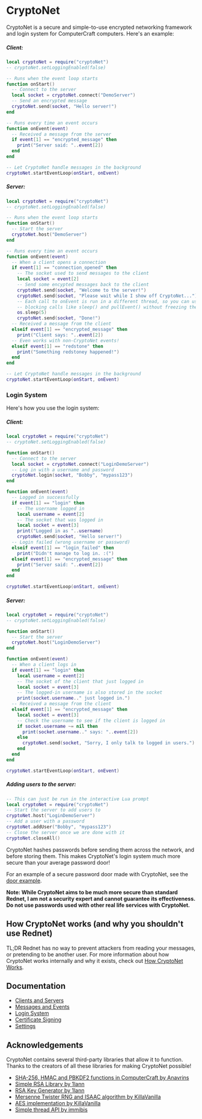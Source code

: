 # CryptoNet

CryptoNet is a secure and simple-to-use encrypted networking framework
and login system for ComputerCraft computers. Here's an example:

##### Client:
```lua
local cryptoNet = require("cryptoNet")
-- cryptoNet.setLoggingEnabled(false)

-- Runs when the event loop starts
function onStart()
  -- Connect to the server
  local socket = cryptoNet.connect("DemoServer")
  -- Send an encrypted message
  cryptoNet.send(socket, "Hello server!")
end

-- Runs every time an event occurs
function onEvent(event)
  -- Received a message from the server
  if event[1] == "encrypted_message" then
    print("Server said: "..event[2])
  end
end

-- Let CryptoNet handle messages in the background
cryptoNet.startEventLoop(onStart, onEvent)
```

##### Server:
```lua
local cryptoNet = require("cryptoNet")
-- cryptoNet.setLoggingEnabled(false)

-- Runs when the event loop starts
function onStart()
  -- Start the server
  cryptoNet.host("DemoServer")
end

-- Runs every time an event occurs
function onEvent(event)
  -- When a client opens a connection
  if event[1] == "connection_opened" then
    -- The socket used to send messages to the client
    local socket = event[2]
    -- Send some encypted messages back to the client
    cryptoNet.send(socket, "Welcome to the server!")
    cryptoNet.send(socket, "Please wait while I show off CryptoNet...")
    -- Each call to onEvent is run in a different thread, so you can use
    -- blocking calls like sleep() and pullEvent() without freezing the whole server
    os.sleep(5)
    cryptoNet.send(socket, "Done!")
  -- Received a message from the client
  elseif event[1] == "encrypted_message" then
    print("Client says: "..event[2])
  -- Even works with non-CryptoNet events!
  elseif event[1] == "redstone" then
    print("Something redstoney happened!")
  end
end

-- Let CryptoNet handle messages in the background
cryptoNet.startEventLoop(onStart, onEvent)
```

### Login System

Here's how you use the login system:

##### Client:
```lua
local cryptoNet = require("cryptoNet")
-- cryptoNet.setLoggingEnabled(false)

function onStart()
  -- Connect to the server
  local socket = cryptoNet.connect("LoginDemoServer")
  -- Log in with a username and password
  cryptoNet.login(socket, "Bobby", "mypass123")
end

function onEvent(event)
  -- Logged in successfully
  if event[1] == "login" then
    -- The username logged in
    local username = event[2]
    -- The socket that was logged in
    local socket = event[3]
    print("Logged in as "..username)
    cryptoNet.send(socket, "Hello server!")
  -- Login failed (wrong username or password)
  elseif event[1] == "login_failed" then
    print("Didn't manage to log in. :(")
  elseif event[1] == "encrypted_message" then
    print("Server said: "..event[2])
  end
end

cryptoNet.startEventLoop(onStart, onEvent)
```

##### Server:
```lua
local cryptoNet = require("cryptoNet")
-- cryptoNet.setLoggingEnabled(false)

function onStart()
  -- Start the server
  cryptoNet.host("LoginDemoServer")
end

function onEvent(event)
  -- When a client logs in
  if event[1] == "login" then
    local username = event[2]
    -- The socket of the client that just logged in
    local socket = event[3]
    -- The logged-in username is also stored in the socket
    print(socket.username.." just logged in.")
  -- Received a message from the client
  elseif event[1] == "encrypted_message" then
    local socket = event[3]
    -- Check the username to see if the client is logged in
    if socket.username ~= nil then
      print(socket.username.." says: "..event[2])
    else
      cryptoNet.send(socket, "Sorry, I only talk to logged in users.")
    end
  end
end

cryptoNet.startEventLoop(onStart, onEvent)
```

##### Adding users to the server:
```lua
-- This can just be run in the interactive Lua prompt
local cryptoNet = require("cryptoNet")
-- Start the server to add users to
cryptoNet.host("LoginDemoServer")
-- Add a user with a password
cryptoNet.addUser("Bobby", "mypass123")
-- Close the server once we are done with it
cryptoNet.closeAll()
```

CryptoNet hashes passwords before sending them across the network, and before storing them.
This makes CryptoNet's login system much more secure than your average password door!

For an example of a secure password door made with CryptoNet, see the [door example](doorExample.md).

**Note: While CryptoNet aims to be much more secure than standard Rednet,
I am not a security expert and cannot guarantee its effectiveness. 
Do not use passwords used with other real life services with CryptoNet.**

## How CryptoNet works (and why you shouldn't use Rednet)
TL;DR Rednet has no way to prevent attackers from reading your messages,
or pretending to be another user. For more information about how CryptoNet works internally
and why it exists, check out [How CryptoNet Works](https://github.com/SiliconSloth/CryptoNet/wiki/How-CryptoNet-Works).

## Documentation
- [Clients and Servers](https://github.com/SiliconSloth/CryptoNet/wiki/Clients-and-Servers)
- [Messages and Events](https://github.com/SiliconSloth/CryptoNet/wiki/Messages-and-Events)
- [Login System](https://github.com/SiliconSloth/CryptoNet/wiki/Login-System)
- [Certificate Signing](https://github.com/SiliconSloth/CryptoNet/wiki/Certificate-Signing)
- [Settings](https://github.com/SiliconSloth/CryptoNet/wiki/Settings)

## Acknowledgements
CryptoNet contains several third-party libraries that allow it to function.
Thanks to the creators of all these libraries for making CryptoNet possible!
- [SHA-256, HMAC and PBKDF2 functions in ComputerCraft by Anavrins](https://pastebin.com/6UV4qfNF)
- [Simple RSA Library by 1lann](https://gist.github.com/1lann/6604c8d3d8e5fdad0832)
- [RSA Key Generator by 1lann](https://gist.github.com/1lann/c9d4d2e7c1f825cad36b)
- [Mersenne Twister RNG and ISAAC algorithm by KillaVanilla](http://www.computercraft.info/forums2/index.php?/topic/12163-cryptographically-secure-random-number-generator/)
- [AES implementation by KillaVanilla](http://www.computercraft.info/forums2/index.php?/topic/18930-aes-encryption/)
- [Simple thread API by immibis](http://www.computercraft.info/forums2/index.php?/topic/3479-basic-background-thread-api/)
